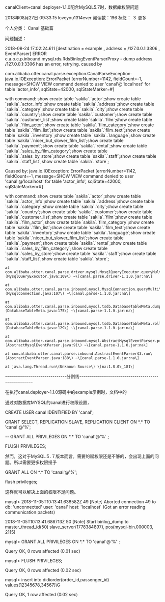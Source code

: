 canalClient+canal.deployer-1.1.0配合MySQL5.7时，数据库权限问题

2018年08月27日 09:33:15 loveyou1314ever 阅读数：196 标签： ３  更多

个人分类： Canal 基础篇

问题描述：

2018-08-24 17:02:24.611 \[destination = example , address = /127.0.0.1:3306 , EventParser\] ERROR c.a.o.c.p.inbound.mysql.rds.RdsBinlogEventParserProxy - dump address /127.0.0.1:3306 has an error, retrying. caused by

com.alibaba.otter.canal.parse.exception.CanalParseException: java.io.IOException: ErrorPacket \[errorNumber=1142, fieldCount=-1, message=SHOW VIEW command denied to user 'canal'@'localhost' for table 'actor\_info', sqlState=42000, sqlStateMarker=\#\]

with command: show create table \`sakila\`.\`actor\`;show create table \`sakila\`.\`actor\_info\`;show create table \`sakila\`.\`address\`;show create table \`sakila\`.\`category\`;show create table \`sakila\`.\`city\`;show create table \`sakila\`.\`country\`;show create table \`sakila\`.\`customer\`;show create table \`sakila\`.\`customer\_list\`;show create table \`sakila\`.\`film\`;show create table \`sakila\`.\`film\_actor\`;show create table \`sakila\`.\`film\_category\`;show create table \`sakila\`.\`film\_list\`;show create table \`sakila\`.\`film\_text\`;show create table \`sakila\`.\`inventory\`;show create table \`sakila\`.\`language\`;show create table \`sakila\`.\`nicer\_but\_slower\_film\_list\`;show create table \`sakila\`.\`payment\`;show create table \`sakila\`.\`rental\`;show create table \`sakila\`.\`sales\_by\_film\_category\`;show create table \`sakila\`.\`sales\_by\_store\`;show create table \`sakila\`.\`staff\`;show create table \`sakila\`.\`staff\_list\`;show create table \`sakila\`.\`store\`;

Caused by: java.io.IOException: ErrorPacket \[errorNumber=1142, fieldCount=-1, message=SHOW VIEW command denied to user 'canal'@'localhost' for table 'actor\_info', sqlState=42000, sqlStateMarker=\#\]

with command: show create table \`sakila\`.\`actor\`;show create table \`sakila\`.\`actor\_info\`;show create table \`sakila\`.\`address\`;show create table \`sakila\`.\`category\`;show create table \`sakila\`.\`city\`;show create table \`sakila\`.\`country\`;show create table \`sakila\`.\`customer\`;show create table \`sakila\`.\`customer\_list\`;show create table \`sakila\`.\`film\`;show create table \`sakila\`.\`film\_actor\`;show create table \`sakila\`.\`film\_category\`;show create table \`sakila\`.\`film\_list\`;show create table \`sakila\`.\`film\_text\`;show create table \`sakila\`.\`inventory\`;show create table \`sakila\`.\`language\`;show create table \`sakila\`.\`nicer\_but\_slower\_film\_list\`;show create table \`sakila\`.\`payment\`;show create table \`sakila\`.\`rental\`;show create table \`sakila\`.\`sales\_by\_film\_category\`;show create table \`sakila\`.\`sales\_by\_store\`;show create table \`sakila\`.\`staff\`;show create table \`sakila\`.\`staff\_list\`;show create table \`sakila\`.\`store\`;

```
at com.alibaba.otter.canal.parse.driver.mysql.MysqlQueryExecutor.queryMulti\(MysqlQueryExecutor.java:109\) ~\[canal.parse.driver-1.1.0.jar:na\]

at com.alibaba.otter.canal.parse.inbound.mysql.MysqlConnection.queryMulti\(MysqlConnection.java:107\) ~\[canal.parse-1.1.0.jar:na\]

at com.alibaba.otter.canal.parse.inbound.mysql.tsdb.DatabaseTableMeta.dumpTableMeta\(DatabaseTableMeta.java:175\) ~\[canal.parse-1.1.0.jar:na\]

at com.alibaba.otter.canal.parse.inbound.mysql.tsdb.DatabaseTableMeta.rollback\(DatabaseTableMeta.java:129\) ~\[canal.parse-1.1.0.jar:na\]

at com.alibaba.otter.canal.parse.inbound.mysql.AbstractMysqlEventParser.processTableMeta\(AbstractMysqlEventParser.java:91\) ~\[canal.parse-1.1.0.jar:na\]

at com.alibaba.otter.canal.parse.inbound.AbstractEventParser$3.run\(AbstractEventParser.java:188\) ~\[canal.parse-1.1.0.jar:na\]

at java.lang.Thread.run\(Unknown Source\) \[na:1.8.0\_181\]
```

-------------------------------分割线------------------------------------------------------

在执行canal.deployer-1.1.0源码中的example示例时，文档中的

通过对数据库MYSQL的canal进行权限设置，

CREATE USER canal IDENTIFIED BY 'canal';

GRANT SELECT, REPLICATION SLAVE, REPLICATION CLIENT ON \*.\* TO 'canal'@'%';

-- GRANT ALL PRIVILEGES ON \*.\* TO 'canal'@'%' ;

FLUSH PRIVILEGES;

然而，这对于MySQL５.７版本而言，需要的赋权限还是不够的，会出现上面的问题。所以需要更多权限授予

GRANT ALL ON \*.\* TO 'canal'@'%';

flush privileges;

这样就可以解决上面的权限不足问题。

mysql&gt; 2018-11-05T10:13:41.638582Z 49 \[Note\] Aborted connection 49 to db: 'unconnected' user: 'canal' host: 'localhost' \(Got an error reading communication packets\)

2018-11-05T10:13:41.686713Z 50 \[Note\] Start binlog\_dump to master\_thread\_id\(50\) slave\_server\(1778384897\), pos\(mysql-bin.000003, 2115\)

mysql&gt; GRANT ALL PRIVILEGES ON \*.\* TO 'canal'@'%' ;

Query OK, 0 rows affected \(0.01 sec\)

mysql&gt; FLUSH PRIVILEGES;

Query OK, 0 rows affected \(0.02 sec\)

mysql&gt; insert into didiorder\(order\_id,passenger\_id\) values\(12345678,34567\)\G

Query OK, 1 row affected \(0.02 sec\)



